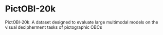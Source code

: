 # PictOBI-20k
PictOBI-20k: A dataset designed to evaluate large multimodal models on the visual decipherment tasks of pictographic OBCs
